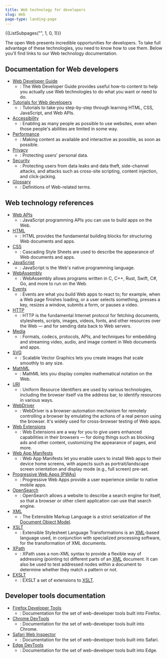 ```yaml
---
title: Web technology for developers
slug: Web
page-type: landing-page
---
```


<section id="Quick_links">
  {{ListSubpages("", 1, 0, 1)}}
</section>

The open Web presents incredible opportunities for developers. To take full advantage of these technologies, you need to know how to use them. Below you'll find links to our Web technology documentation.

## Documentation for Web developers

- [Web Developer Guide](/Web/Guide)
  - : The Web Developer Guide provides useful how-to content to help you actually use Web technologies to do what you want or need to do.
- [Tutorials for Web developers](/Web/Tutorials)
  - : Tutorials to take you step-by-step through learning HTML, CSS, JavaScript, and Web APIs.
- [Accessibility](/Web/Accessibility)
  - : Enabling as many people as possible to use websites, even when those people's abilities are limited in some way.
- [Performance](/Web/Performance)
  - : Making content as available and interactive as possible, as soon as possible.
- [Privacy](/Web/Privacy)
  - : Protecting users' personal data.
- [Security](/Web/Security)
  - : Protecting users from data leaks and data theft, side-channel attacks, and attacks such as cross-site scripting, content injection, and click-jacking.
- [Glossary](/Glossary)
  - : Definitions of Web-related terms.

## Web technology references

- [Web APIs](/Web/API)
  - : JavaScript programming APIs you can use to build apps on the Web.
- [HTML](/Web/HTML)
  - : HTML provides the fundamental building blocks for structuring Web documents and apps.
- [CSS](/Web/CSS)
  - : Cascading Style Sheets are used to describe the appearance of Web documents and apps.
- [JavaScript](/Web/JavaScript)
  - : JavaScript is the Web's native programming language.
- [WebAssembly](/WebAssembly)
  - : WebAssembly allows programs written in C, C++, Rust, Swift, C#, Go, and more to run on the Web.
- [Events](/Web/Events)
  - : Events are what you build Web apps to react to; for example, when a Web page finishes loading, or a user selects something, presses a key, resizes a window, submits a form, or pauses a video.
- [HTTP](/Web/HTTP)
  - : HTTP is the fundamental Internet protocol for fetching documents, stylesheets, scripts, images, videos, fonts, and other resources over the Web — and for sending data back to Web servers.
- [Media](/Web/Media)
  - : Formats, codecs, protocols, APIs, and techniques for embedding and streaming video, audio, and image content in Web documents and apps.
- [SVG](/Web/SVG)
  - : Scalable Vector Graphics lets you create images that scale smoothly to any size.
- [MathML](/Web/MathML)
  - : MathML lets you display complex mathematical notation on the Web.
- [URI](/Web/URI)
  - : Uniform Resource Identifiers are used by various technologies, including the browser itself via the address bar, to identify resources in various ways.
- [WebDriver](/Web/WebDriver)
  - : WebDriver is a browser-automation mechanism for remotely controlling a browser by emulating the actions of a real person using the browser. It's widely used for cross-browser testing of Web apps.
- [Web Extensions](/Mozilla/Add-ons/WebExtensions)
  - : Web Extensions are a way for you to give users enhanced capabilities in their browsers — for doing things such as blocking ads and other content, customizing the appearance of pages, and more.
- [Web App Manifests](/Web/Manifest)
  - : Web App Manifests let you enable users to install Web apps to their device home screens, with aspects such as portrait/landscape screen orientation and display mode (e.g., full screen) pre-set.
- [Progressive Web Apps (PWAs)](/Web/Progressive_web_apps)
  - : Progressive Web Apps provide a user experience similar to native mobile apps.
- [OpenSearch](/Web/OpenSearch)
  - : OpenSearch allows a website to describe a search engine for itself, so that a browser or other client application can use that search engine.
- [XML](/Web/XML)
  - : The Extensible Markup Language is a strict serialization of the [Document Object Model](/Web/API/Document_Object_Model).
- [XSLT](/Web/XSLT)
  - : Extensible Stylesheet Language Transformations is an [XML](/Web/XML/XML_introduction)-based language used, in conjunction with specialized processing software, for the transformation of XML documents.
- [XPath](/Web/XPath)
  - : XPath uses a non-XML syntax to provide a flexible way of addressing (pointing to) different parts of an [XML](/Web/XML/XML_introduction) document. It can also be used to test addressed nodes within a document to determine whether they match a pattern or not.
- [EXSLT](/Web/EXSLT)
  - : EXSLT a set of extensions to [XSLT](/Web/XSLT).

## Developer tools documentation

- [Firefox Developer Tools](https://firefox-source-docs.mozilla.org/devtools-user/index.html)
  - : Documentation for the set of web-developer tools built into Firefox.
- [Chrome DevTools](https://developer.chrome.com/docs/devtools/)
  - : Documentation for the set of web-developer tools built into Chrome.
- [Safari Web Inspector](https://webkit.org/web-inspector/)
  - : Documentation for the set of web-developer tools built into Safari.
- [Edge DevTools](https://learn.microsoft.com/en-us/microsoft-edge/devtools-guide-chromium/landing/)
  - : Documentation for the set of web-developer tools built into Edge.
